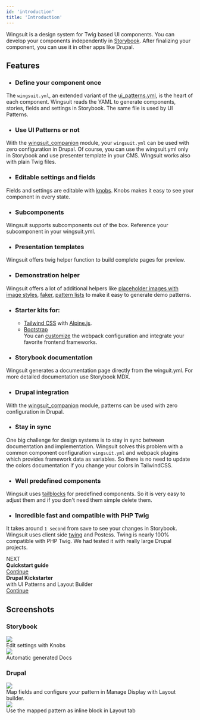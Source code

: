 ```yaml
---
id: 'introduction'
title: 'Introduction'
---
```

Wingsuit is a design system for Twig based UI components. You can develop your components independently in [Storybook](https://storybook.js.org/). After finalizing your component, you can use it in other apps like Drupal. 

 
## Features
* ### Define your component once
The `wingsuit.yml`, an extended variant of the [ui_patterns.yml](https://ui-patterns.readthedocs.io/en/8.x-1.x/content/patterns-definition.html), is the heart of each component.
Wingsuit reads the YAML to generate components, stories, fields and settings in Storybook. The same file is used by UI Patterns.  
* ### Use UI Patterns or not
With the  [wingsuit_companion](https://www.drupal.org/project/wingsuit_companion) module, your `wingsuit.yml` can be used with zero configuration in Drupal. Of course, you can use the wingsuit.yml only in Storybook and use presenter template in your CMS. Wingsuit works also with plain Twig files.
* ### Editable settings and fields
Fields and settings are editable with [knobs](https://github.com/storybookjs/storybook/tree/master/addons/knobs). Knobs makes it easy to see your component in every state.
* ### Subcomponents
Wingsuit supports subcomponents out of the box. Reference your subcomponent in your wingsuit.yml.
* ### Presentation templates
Wingsuit offers twig helper function to build complete pages for preview.
* ### Demonstration helper
Wingsuit offers a lot of additional helpers like [placeholder images with image styles](../../assets/images#placeholder-images), [faker](../../components/wingsuit#faker), [pattern lists](../../components/wingsuit#pattern-list) to make it easy to generate demo patterns.
* ### Starter kits for:
  * [Tailwind CSS](https://tailwindcss.com/) with [Alpine.js](https://github.com/alpinejs/alpine).
  * [Bootstrap](https://getbootstrap.com/)  
  You can [customize](../../configurations/custom-webpack-config) the webpack configuration and integrate your favorite frontend frameworks. 
* ### Storybook documentation
Wingsuit generates a documentation page directly from the winguit.yml. For more detailed documentation use Storybook MDX. 
* ### Drupal integration
With the [wingsuit_companion](https://www.drupal.org/project/wingsuit_companion) module, patterns can be used with zero configuration in Drupal. 
* ### Stay in sync
One big challenge for design systems is to stay in sync between documentation and implementation.
Wingsuit solves this problem with a common component configuration `wingsuit.yml` and webpack plugins which provides framework data as variables.
So there is no need to update the colors documentation if you change your colors in TailwindCSS.
* ### Well predefined components
Wingsuit uses [tailblocks](https://mertjf.github.io/tailblocks/) for predefined components. So it is very easy to adjust them and if you don't need them simple delete them.
* ### Incredible fast and compatible with PHP Twig
It takes around `1 second` from save to see your changes in Storybook. Wingsuit uses client side [twing](https://github.com/NightlyCommit/twing) and Postcss.
Twing is nearly 100% compatible with PHP Twig. We had tested it with really large Drupal projects. 


<div class="next-title">NEXT</div>
<div class="next">
    <div class="next__content"><b>Quickstart guide</b></div>
    <a class="next__button mb-2 btn btn-lg bg-green-500 mr-2 font-weight-bold" href="../../guides/quick-start-guide">Continue</a>
</div>
<div class="next">
    <div class="next__content"><b>Drupal Kickstarter</b><br>with UI Patterns and Layout Builder</div>
    <a class="next__button mb-2 btn btn-lg bg-green-500 mr-2 font-weight-bold" href="../../drupal/ui_patterns">Continue</a>
</div>


## Screenshots
### Storybook
<img src="images/knobs.png">
<div class="caption">Edit settings with Knobs</div>

<img src="images/docs.png">
<div class="caption">Automatic generated Docs</div>

### Drupal

<img src="/images/configure-patterns.png">
<div class="caption">Map fields and configure your pattern in Manage Display with Layout builder.</div>

<img src="images/add-blocks.png">
<div class="caption">Use the mapped pattern as inline block in Layout tab</div>

